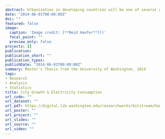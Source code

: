 ```yaml
---
abstract: Urbanization in developing countries will be one of several global processes that define the 21st century. The ramifications of hundreds of millions of rural citizens transitioning to urban lifestyles are multifold and highly uncertain. The state of the global climate is one particularly dubious outcome of this process, due to the expected rises in energy consumption that accompany urbanization. Still, the subsequent socioenvironmental impacts of 21st century urbanization are reliant upon decisions made by planners and policy-makers at the local level regarding the characteristics of both growing cities and newly created ones. This thesis attempts to engender a better understanding of the relationship between common characteristics of cities and their resulting energy consumption by comparing two cities from distinct contexts. I employ a longitudinal, mixed-methods approach to analyze data for Seattle in the United States and Chandigarh in India to discern similarities and differences between both cities regarding population size, density, urban form, electricity consumption, and climate over time. In contrast to a strictly quantitative approach, I employed a mixed method research design in order to take advantage of qualitative data obtained through field observations in both cities. The result is a thorough assessment of the relationship between city growth and energy use among two cities characterized by dissimilar geographical and socioeconomic settings. The analysis and discussion yielded several notable findings. In both cities the residential sector is the predominant categorical user of electricity, though recent growth trajectories differ. The urbanization process that is currently occurring in Chandigarh appears quite unique compared to what has ever occurred in Seattle. Climate change will impact electricity use in each city but the outcomes will differ due to geographical differences. It is possible and useful to compared seemingly matchless cities, though there are numerous methodological impediments to such a process. These findings indicate the need for mixed method research approaches that bolster quantitative analysis and contribute to a unified science of urbanization. [link to paper](https://digital.lib.washington.edu/researchworks/bitstream/handle/1773/26844/Haefer_washington_0250O_13344.pdf?sequence=1&isAllowed=y)
date: "2014-06-01T00:00:00Z"
doi: ""
featured: false
image:
  caption: 'Image credit: [**Reid Haefer**]()'
  focal_point: ""
  preview_only: false
projects: []
publication: 
publication_short: ""
publication_types:
publishDate: "2014-06-01T00:00:00Z"
summary: Master's Thesis from the University of Washington, 2014
tags:
- Research
- Analysis
- Statistics
title: City Growth & Electricity Consumption
url_code: ""
url_dataset: ""
url_pdf: https://digital.lib.washington.edu/researchworks/bitstream/handle/1773/26844/Haefer_washington_0250O_13344.pdf?sequence=1&isAllowed=y
url_poster: ""
url_project: ""
url_slides: ""
url_source: ""
url_video: ""
---
```


